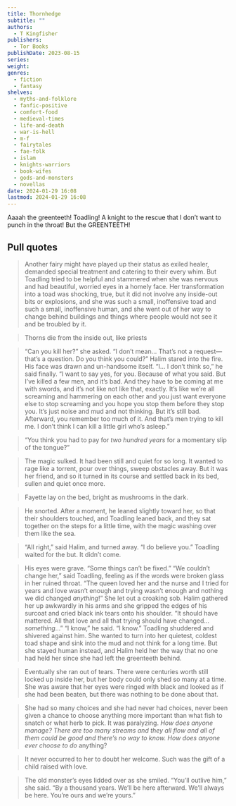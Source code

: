 ```yaml
---
title: Thornhedge
subtitle: ""
authors:
  - T Kingfisher
publishers:
  - Tor Books
publishDate: 2023-08-15
series: 
weight: 
genres:
  - fiction
  - fantasy
shelves:
  - myths-and-folklore
  - fanfic-positive
  - comfort-food
  - medieval-times
  - life-and-death
  - war-is-hell
  - m-f
  - fairytales
  - fae-folk
  - islam
  - knights-warriors
  - book-wifes
  - gods-and-monsters
  - novellas
date: 2024-01-29 16:08
lastmod: 2024-01-29 16:08
---
```

Aaaah the greenteeth! Toadling! A knight to the rescue that I don’t want to punch in the throat! But the GREENTEETH!

## Pull quotes

> Another fairy might have played up their status as exiled healer, demanded special treatment and catering to their every whim. But Toadling tried to be helpful and stammered when she was nervous and had beautiful, worried eyes in a homely face. Her transformation into a toad was shocking, true, but it did not involve any inside-out bits or explosions, and she was such a small, inoffensive toad and such a small, inoffensive human, and she went out of her way to change behind buildings and things where people would not see it and be troubled by it. 

> Thorns die from the inside out, like priests

> “Can you kill her?” she asked. “I don’t mean… That’s not a request—that’s a question. Do you think you could?”
> Halim stared into the fire. His face was drawn and un-handsome itself. “I… I don’t think so,” he said finally. “I want to say yes, for you. Because of what you said. But I’ve killed a few men, and it’s bad. And they have to be coming at me with swords, and it’s not like not like that, exactly. It’s like we’re all screaming and hammering on each other and you just want everyone else to stop screaming and you hope you stop them before they stop you. It’s just noise and mud and not thinking. But it’s still bad. Afterward, you remember too much of it. And that’s men trying to kill me. I don’t think I can kill a little girl who’s asleep.”

> “You think you had to pay for *two hundred years* for a momentary slip of the tongue?”

> The magic sulked. It had been still and quiet for so long. It wanted to rage like a torrent, pour over things, sweep obstacles away. But it was her friend, and so it turned in its course and settled back in its bed, sullen and quiet once more.

> Fayette lay on the bed, bright as mushrooms in the dark.

> He snorted. After a moment, he leaned slightly toward her, so that their shoulders touched, and Toadling leaned back, and they sat together on the steps for a little time, with the magic washing over them like the sea.

> “All right,” said Halim, and turned away. “I do believe you.”
> Toadling waited for the but.
> It didn’t come.

> His eyes were grave. “Some things can’t be fixed.”
> “We couldn’t change her,” said Toadling, feeling as if the words were broken glass in her ruined throat. “The queen loved her and the nurse and I tried for years and love wasn’t enough and trying wasn’t enough and nothing we did changed *anything*!” She let out a croaking sob. Halim gathered her up awkwardly in his arms and she gripped the edges of his surcoat and cried black ink tears onto his shoulder. “It should have mattered. All that love and all that trying should have changed… *something*…”
> “I know,” he said. “I know.”
> Toadling shuddered and shivered against him. She wanted to turn into her quietest, coldest toad shape and sink into the mud and not think for a long time. But she stayed human instead, and Halim held her the way that no one had held her since she had left the greenteeth behind. 

> Eventually she ran out of tears. There were centuries worth still locked up inside her, but her body could only shed so many at a time. She was aware that her eyes were ringed with black and looked as if she had been beaten, but there was nothing to be done about that.

> She had so many choices and she had never had choices, never been given a chance to choose anything more important than what fish to snatch or what herb to pick.
> It was paralyzing. *How does anyone manage? There are too many streams and they all flow and all of them could be good and there’s no way to know. How does anyone ever choose to do* anything?

> It never occurred to her to doubt her welcome. Such was the gift of a child raised with love. 

> The old monster’s eyes lidded over as she smiled. “You’ll outlive him,” she said. “By a thousand years. We’ll be here afterward. We’ll always be here. You’re ours and we’re yours.”